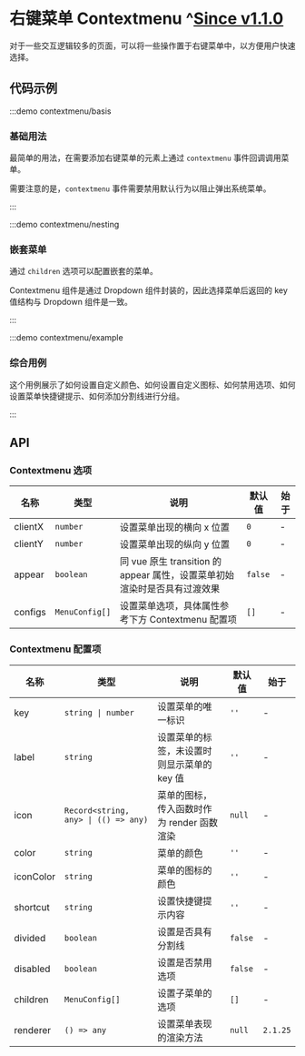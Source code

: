 # 右键菜单 Contextmenu ^[Since v1.1.0](!s)

对于一些交互逻辑较多的页面，可以将一些操作置于右键菜单中，以方便用户快速选择。

## 代码示例

:::demo contextmenu/basis

### 基础用法

最简单的用法，在需要添加右键菜单的元素上通过 `contextmenu` 事件回调调用菜单。

需要注意的是，`contextmenu` 事件需要禁用默认行为以阻止弹出系统菜单。

:::

:::demo contextmenu/nesting

### 嵌套菜单

通过 `children` 选项可以配置嵌套的菜单。

Contextmenu 组件是通过 Dropdown 组件封装的，因此选择菜单后返回的 key 值结构与 Dropdown 组件是一致。

:::

:::demo contextmenu/example

### 综合用例

这个用例展示了如何设置自定义颜色、如何设置自定义图标、如何禁用选项、如何设置菜单快捷键提示、如何添加分割线进行分组。

:::

## API

### Contextmenu 选项

| 名称    | 类型           | 说明                                                                      | 默认值  | 始于 |
| ------- | -------------- | ------------------------------------------------------------------------- | ------- | ---- |
| clientX | `number`       | 设置菜单出现的横向 x 位置                                                 | `0`     | -    |
| clientY | `number`       | 设置菜单出现的纵向 y 位置                                                 | `0`     | -    |
| appear  | `boolean`      | 同 vue 原生 transition 的 appear 属性，设置菜单初始渲染时是否具有过渡效果 | `false` | -    |
| configs | `MenuConfig[]` | 设置菜单选项，具体属性参考下方 Contextmenu 配置项                         | `[]`    | -    |

### Contextmenu 配置项

| 名称      | 类型                                 | 说明                                        | 默认值  | 始于     |
| --------- | ------------------------------------ | ------------------------------------------- | ------- | -------- |
| key       | `string \| number`                   | 设置菜单的唯一标识                          | `''`    | -        |
| label     | `string`                             | 设置菜单的标签，未设置时则显示菜单的 key 值 | `''`    | -        |
| icon      | `Record<string, any> \| (() => any)` | 菜单的图标，传入函数时作为 render 函数渲染  | `null`  | -        |
| color     | `string`                             | 菜单的颜色                                  | `''`    | -        |
| iconColor | `string`                             | 菜单的图标的颜色                            | `''`    | -        |
| shortcut  | `string`                             | 设置快捷键提示内容                          | `''`    | -        |
| divided   | `boolean`                            | 设置是否具有分割线                          | `false` | -        |
| disabled  | `boolean`                            | 设置是否禁用选项                            | `false` | -        |
| children  | `MenuConfig[]`                       | 设置子菜单的选项                            | `[]`    | -        |
| renderer  | `() => any`                          | 设置菜单表现的渲染方法                      | `null`  | `2.1.25` |
